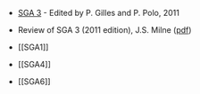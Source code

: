 * [SGA 3](https://webusers.imj-prg.fr/~patrick.polo/SGA3/) - Edited by P. Gilles and P. Polo, 2011

* Review of SGA 3 (2011 edition), J.S. Milne ([pdf](http://www.jmilne.org/math/xnotes/SGA3r.pdf))

* [[SGA1]]

* [[SGA4]]

* [[SGA6]]